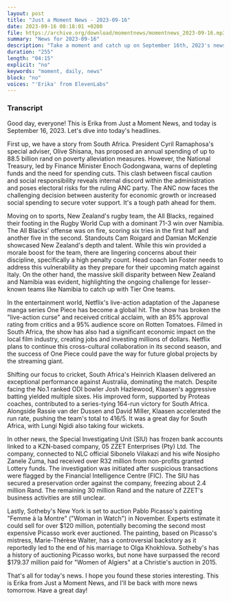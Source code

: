 ```yaml
---
layout: post
title: "Just a Moment News - 2023-09-16"
date: 2023-09-16 08:18:01 +0200
file: https://archive.org/download/momentnews/momentnews_2023-09-16.mp3
summary: "News for 2023-09-16"
description: "Take a moment and catch up on September 16th, 2023's news."
duration: "255"
length: "04:15"
explicit: "no"
keywords: "moment, daily, news"
block: "no"
voices: "'Erika' from ElevenLabs"
---
```


### Transcript

Good day, everyone! This is Erika from Just a Moment News, and today is September 16, 2023. Let's dive into today's headlines.

First up, we have a story from South Africa. President Cyril Ramaphosa's special adviser, Olive Shisana, has proposed an annual spending of up to 88.5 billion rand on poverty alleviation measures. However, the National Treasury, led by Finance Minister Enoch Godongwana, warns of depleting funds and the need for spending cuts. This clash between fiscal caution and social responsibility reveals internal discord within the administration and poses electoral risks for the ruling ANC party. The ANC now faces the challenging decision between austerity for economic growth or increased social spending to secure voter support. It's a tough path ahead for them.

Moving on to sports, New Zealand's rugby team, the All Blacks, regained their footing in the Rugby World Cup with a dominant 71-3 win over Namibia. The All Blacks' offense was on fire, scoring six tries in the first half and another five in the second. Standouts Cam Roigard and Damian McKenzie showcased New Zealand's depth and talent. While this win provided a morale boost for the team, there are lingering concerns about their discipline, specifically a high penalty count. Head coach Ian Foster needs to address this vulnerability as they prepare for their upcoming match against Italy. On the other hand, the massive skill disparity between New Zealand and Namibia was evident, highlighting the ongoing challenge for lesser-known teams like Namibia to catch up with Tier One teams.

In the entertainment world, Netflix's live-action adaptation of the Japanese manga series One Piece has become a global hit. The show has broken the "live-action curse" and received critical acclaim, with an 85% approval rating from critics and a 95% audience score on Rotten Tomatoes. Filmed in South Africa, the show has also had a significant economic impact on the local film industry, creating jobs and investing millions of dollars. Netflix plans to continue this cross-cultural collaboration in its second season, and the success of One Piece could pave the way for future global projects by the streaming giant.

Shifting our focus to cricket, South Africa's Heinrich Klaasen delivered an exceptional performance against Australia, dominating the match. Despite facing the No.1 ranked ODI bowler Josh Hazlewood, Klaasen's aggressive batting yielded multiple sixes. His improved form, supported by Proteas coaches, contributed to a series-tying 164-run victory for South Africa. Alongside Rassie van der Dussen and David Miller, Klaasen accelerated the run rate, pushing the team's total to 416/5. It was a great day for South Africa, with Lungi Ngidi also taking four wickets.

In other news, the Special Investigating Unit (SIU) has frozen bank accounts linked to a KZN-based company, 05 ZZET Enterprises (Pty) Ltd. The company, connected to NLC official Sibonelo Vilakazi and his wife Nosipho Zanele Zuma, had received over R32 million from non-profits granted Lottery funds. The investigation was initiated after suspicious transactions were flagged by the Financial Intelligence Centre (FIC). The SIU has secured a preservation order against the company, freezing about 2.4 million Rand. The remaining 30 million Rand and the nature of ZZET's business activities are still unclear.

Lastly, Sotheby's New York is set to auction Pablo Picasso's painting "Femme à la Montre" ("Woman in Watch") in November. Experts estimate it could sell for over $120 million, potentially becoming the second most expensive Picasso work ever auctioned. The painting, based on Picasso's mistress, Marie-Thérèse Walter, has a controversial backstory as it reportedly led to the end of his marriage to Olga Khokhlova. Sotheby's has a history of auctioning Picasso works, but none have surpassed the record $179.37 million paid for "Women of Algiers" at a Christie's auction in 2015.

That's all for today's news. I hope you found these stories interesting. This is Erika from Just a Moment News, and I'll be back with more news tomorrow. Have a great day!
